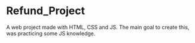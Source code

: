# Refund_Project
A web project made with HTML, CSS and JS. The main goal to create this, was practicing some JS knowledge.
